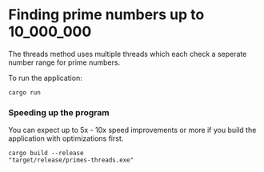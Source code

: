 # Finding prime numbers up to 10_000_000
The threads method uses multiple threads which each check a seperate number range for prime numbers.

To run the application:
```
cargo run
```

### Speeding up the program
You can expect up to 5x - 10x speed improvements or more if you build the application with optimizations first.

```
cargo build --release
"target/release/primes-threads.exe"
```